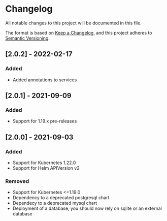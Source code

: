 # Changelog
All notable changes to this project will be documented in this file.

The format is based on [Keep a Changelog](https://keepachangelog.com/en/1.0.0/),
and this project adheres to [Semantic Versioning](https://semver.org/spec/v2.0.0.html).

## [2.0.2] - 2022-02-17

### Added
- Added annotations to services

## [2.0.1] - 2021-09-09

### Added
- Support for 1.19.x pre-releases

## [2.0.0] - 2021-09-03

### Added
- Support for Kubernetes 1.22.0
- Support for Helm APIVersion v2

### Removed
- Support for Kubernetes <=1.19.0
- Dependency to a deprecated postgresql chart
- Dependecy to a deprecated mysql chart
- Deployment of a database, you should now rely on sqlite or an external database
